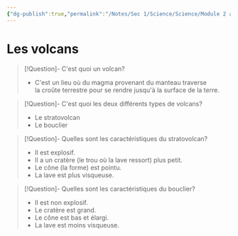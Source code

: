 ```yaml
---
{"dg-publish":true,"permalink":"/Notes/Sec 1/Science/Science/Module 2 a/Les volcans/"}
---
```


# Les volcans

>[!Question]- C'est quoi un volcan?
>- C'est un lieu où du magma provenant du manteau traverse la croûte terrestre pour se rendre jusqu'à la surface de la terre.

>[!Question]- C'est quoi les deux différents types de volcans?
>- Le stratovolcan
>- Le bouclier

>[!Question]- Quelles sont les caractéristiques du stratovolcan?
>- Il est explosif.
>- Il a un cratère (le trou où la lave ressort) plus petit.
>- Le cône (la forme) est pointu.
>- La lave est plus visqueuse.

>[!Question]- Quelles sont les caractéristiques du bouclier?
>- Il est non explosif.
>- Le cratère est grand.
>- Le cône est bas et élargi.
>- La lave est moins visqueuse.
